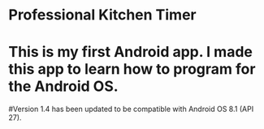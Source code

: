 # Professional Kitchen Timer
# This is my first Android app. I made this app to learn how to program for the Android OS.

#Version 1.4 has been updated to be compatible with Android OS 8.1 (API 27).
